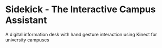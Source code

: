 # Sidekick - The Interactive Campus Assistant

A digital information desk with hand gesture interaction using Kinect for university campuses
